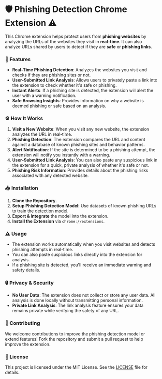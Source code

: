 # 🛡️ **Phishing Detection Chrome Extension** ⚠️

This Chrome extension helps protect users from **phishing websites** by analyzing the URLs of the websites they visit in **real-time**. It can also analyze URLs shared by users to detect if they are **safe** or **phishing links**.

### 🌟 **Features**  
- **Real-Time Phishing Detection**: Analyzes the websites you visit and checks if they are phishing sites or not.
- **User-Submitted Link Analysis**: Allows users to privately paste a link into the extension to check whether it's safe or phishing.
- **Instant Alerts**: If a phishing site is detected, the extension will alert the user with a warning notification.
- **Safe Browsing Insights**: Provides information on why a website is deemed phishing or safe based on an analysis.

### ⚙️ **How It Works**  
1. **Visit a New Website**: When you visit any new website, the extension analyzes the URL in real-time.
2. **Phishing Detection**: The extension compares the URL and content against a database of known phishing sites and behavior patterns.
3. **Alert Notification**: If the site is determined to be a phishing attempt, the extension will notify you instantly with a warning.  
4. **User-Submitted Link Analysis**: You can also paste any suspicious link in the extension for a quick, private analysis of whether it's safe or not.
5. **Phishing Risk Information**: Provides details about the phishing risks associated with any detected website.

### 📥 **Installation**  
1. **Clone the Repository**.
2. **Setup Phishing Detection Model**: Use datasets of known phishing URLs to train the detection model.
3. **Export & Integrate** the model into the extension.
4. **Install the Extension** via `chrome://extensions`.

### ⚠️ **Usage**  
- The extension works automatically when you visit websites and detects phishing attempts in real-time.
- You can also paste suspicious links directly into the extension for analysis.
- If a phishing site is detected, you'll receive an immediate warning and safety details.

### 🔒 **Privacy & Security**  
- **No User Data**: The extension does not collect or store any user data. All analysis is done locally without transmitting personal information.
- **Private Link Analysis**: The link analysis feature ensures your data remains private while verifying the safety of any URL.

### 🤝 **Contributing**  
We welcome contributions to improve the phishing detection model or extend features! Fork the repository and submit a pull request to help improve the extension.

### 📄 **License**  
This project is licensed under the MIT License. See the [LICENSE](LICENSE) file for details.

